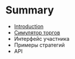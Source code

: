 # Summary

* [Introduction](README.md)
* [Симулятор торгов](docs/simulator.md)
* Интерфейс участника
* Примеры стратегий
* API

